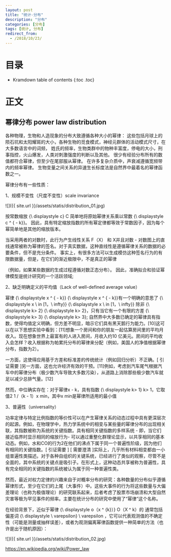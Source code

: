 ```yaml
---
layout: post
title: "统计-分布"
description: "分布"
categories: [分布]
tags: [统计, 分布]
redirect_from:
  - /2018/10/23/
---
```


# 目录

* Kramdown table of contents
{:toc .toc}

# 正文

## 幂律分布 power law distribution

各种物理，生物和人造现象的分布大致遵循各种大小的幂律：
这些包括月球上的陨石坑和太阳耀斑的大小，各种生物的觅食模式，神经元群体的活动模式尺寸，在大多数语言中的词频，
姓氏的频率，生物类群中的物种丰富度，停电的大小，刑事指控，火山爆发，人类对刺激强度的判断以及其他。
很少有经验分布所有的数值都符合幂律，但至少在尾部服从幂律。 
在许多复杂介质中，声衰减遵循宽频带内的频率幂律。
生物变量之间关系的异速生长标度法是自然界中最着名的幂律函数之一。

幂律分布有一些性质：

1、规模不变性（尺度不变性）scale invariance

![]({{ site.url }}/assets/statis/distribution_01.jpg)

按常数缩放 {\ displaystyle c} C 简单地将原始幂律关系乘以常数 {\ displaystyle c ^ { - k}}。
因此，具有特定缩放指数的所有幂定律都等效于常数因子，因为每个幂简单地是其他的缩放版本。

当采用两者的对数时，此行为产生线性关系 F（X） 和 X并且对数 - 对数图上的直线通常被称为幂律的签名。对于真实数据，这种直线性是遵循幂律关系的数据的必要条件，但不是充分条件。
事实上，有很多方法可以生成模仿这种签名行为的有限数据量，但是，在它们的渐近极限中，不是真正的幂律

（例如，如果某些数据的生成过程遵循对数正态分布）。
因此，准确拟合和验证幂律模型是统计研究的一个活跃领域; 

2、缺乏明确定义的平均值（Lack of well-defined average value）

幂律 {\ displaystyle x ^ { - k}} {\ displaystyle x ^ { -  k}}有一个明确的意思了 {\ displaystyle x \ in [1，\ infty}} {\ displaystyle x \ in [1，\ infty}} 除非 {\ displaystyle k> 2} {\ displaystyle k> 2}，只有当它有一个有限的方差 {\ displaystyle k> 3} {\ displaystyle k> 3}; 自然界中大多数已确定的幂律具有指数，使得均值定义明确，但方差不明显，暗示它们具有黑天鹅行为能力。[10]这可以在以下思想实验中看到：[11]想象一个房间和你的朋友一起估算房间里的平均月收入。现在想象世界上最富有的人进入房间，月收入约10 亿美元。房间的平均收入会怎样？收入根据称为帕累托分布的幂律来分配（例如，美国人的净值根据幂律分布，指数为2）。

一方面，这使得应用基于方差和标准差的传统统计（例如回归分析）不正确。[ 引证需要 ]另一方面，这也允许经济有效的干预。[11]例如，考虑到汽车尾气根据汽车中的幂律分布（极少数汽车导致大多数污染），从道路上消除那些极少数汽车就足以减少总排气量。[12]

然而，中位确实存在：对于幂律x - k，具有指数 {\ displaystyle k> 1} k> 1，它取值2 1 /（k - 1）x min，其中x min是幂律所适用的最小值

3、普遍性（universality）

功率定律与特定比例指数的等价性可以在产生幂律关系的动态过程中具有更深层次的起源。例如，在物理学中，热力学系统中的相变与某些量的幂律分布的出现相关联，其指数被称为系统的关键指数。具有相同关键指数的多样系统 - 即，当它们接近临界时显示相同的缩放行为- 可以通过重整化群理论显示，以共享相同的基本动态。例如，水和CO的行为2在他们的沸点下属于同一个普遍性阶级，因为他们有相同的关键指数。[ 引证需要 ] [ 需要澄清 ]实际上，几乎所有材料相变都由一小组普遍性类描述。对于各种自组织的关键系统，已经进行了类似的观察，尽管不是全面的，其中系统的关键点是吸引子。在形式上，这种动态共享被称为普遍性，具有完全相同的关键指数的系统被认为属于同一种普遍性类。


然而，最近对权力定律的兴趣来自于对概率分布的研究：各种数量的分布似乎遵循幂律形式，至少在它们的上尾（大事件）中。这些大事件的行为将这些数量与大偏差理论（也称为极值理论）的研究联系起来，后者考虑了股票市场崩溃和大型自然灾害等极为罕见事件的频率。主要在统计分布的研究中使用了“幂律”这个名称。

在经验背景下，近似于幂律 {\ displaystyle o（x ^ {k}）} O（X ^ k）的 通常包括偏差词 {\ displaystyle \ varepsilon} \ varepsilon ，它可以代表观测值的不确定性（可能是测量或抽样误差），或者为观测偏离幂律函数提供一种简单的方法（也许是出于随机原因）：

![]({{ site.url }}/assets/statis/distribution_02.jpg)



https://en.wikipedia.org/wiki/Power_law




